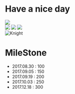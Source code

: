 # Have a nice day

![](http://orig14.deviantart.net/ebfa/f/2014/073/1/d/gengar_by_creepyjellyfish-d7a49lv.gif)<br>
![](http://orig10.deviantart.net/a0d1/f/2014/073/5/5/unown_lima_by_creepyjellyfish-d7a48td.gif)
![](http://orig00.deviantart.net/8206/f/2014/073/a/6/unown_sierra_by_creepyjellyfish-d7a48sx.gif)
![](http://orig00.deviantart.net/c693/f/2014/073/0/b/unown_tango_by_creepyjellyfish-d7a48sv.gif)<br>
![Knight](http://heroworld.gamerhome.com/images/show/anime8.gif) <br>

# MileStone

- 2017.08.30 : 100
- 2017.09.05 : 150
- 2017.09.19 : 200
- 2017.10.03 : 250
- 2017.12.18 : 300






